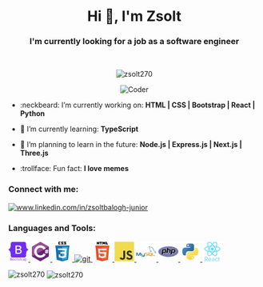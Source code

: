 <h1 align="center">Hi 👋, I'm Zsolt</h1>
<h3 align="center">I'm currently looking for a job as a software engineer</h3>
</br>
<p align="center"> <img src="https://komarev.com/ghpvc/?username=zsolt270&label=Profile%20views&color=0e75b6&style=flat" alt="zsolt270" /> </p>

<div align="center">
<img src="https://github.com/raghavk16/raghavk16/blob/master/coderman.gif" alt="Coder" width="400" height="250" />
</div>

- :neckbeard: I’m currently working on: **HTML | CSS | Bootstrap | React | Python**

- :pencil: I’m currently learning: **TypeScript**

- :eyes: I’m planning to learn in the future: **Node.js | Express.js | Next.js | Three.js**

- :trollface: Fun fact: **I love memes**

<h3 align="left">Connect with me:</h3>
<p align="left">
<a href="https://www.linkedin.com/in/zsolt-balogh-5980122b8/" target="blank"><img align="center" src="https://raw.githubusercontent.com/rahuldkjain/github-profile-readme-generator/master/src/images/icons/Social/linked-in-alt.svg" alt="www.linkedin.com/in/zsoltbalogh-junior" height="30" width="40" /></a>
</p>

<h3 align="left">Languages and Tools:</h3>
<p align="left"> <a href="https://getbootstrap.com" target="_blank" rel="noreferrer"> <img src="https://raw.githubusercontent.com/devicons/devicon/master/icons/bootstrap/bootstrap-plain-wordmark.svg" alt="bootstrap" width="40" height="40"/> </a> <a href="https://www.w3schools.com/cs/" target="_blank" rel="noreferrer"> <img src="https://raw.githubusercontent.com/devicons/devicon/master/icons/csharp/csharp-original.svg" alt="csharp" width="40" height="40"/> </a> <a href="https://www.w3schools.com/css/" target="_blank" rel="noreferrer"> <img src="https://raw.githubusercontent.com/devicons/devicon/master/icons/css3/css3-original-wordmark.svg" alt="css3" width="40" height="40"/> </a> <a href="https://git-scm.com/" target="_blank" rel="noreferrer"> <img src="https://www.vectorlogo.zone/logos/git-scm/git-scm-icon.svg" alt="git" width="40" height="40"/> </a> <a href="https://www.w3.org/html/" target="_blank" rel="noreferrer"> <img src="https://raw.githubusercontent.com/devicons/devicon/master/icons/html5/html5-original-wordmark.svg" alt="html5" width="40" height="40"/> </a> <a href="https://developer.mozilla.org/en-US/docs/Web/JavaScript" target="_blank" rel="noreferrer"> <img src="https://raw.githubusercontent.com/devicons/devicon/master/icons/javascript/javascript-original.svg" alt="javascript" width="40" height="40"/> </a> <a href="https://www.mysql.com/" target="_blank" rel="noreferrer"> <img src="https://raw.githubusercontent.com/devicons/devicon/master/icons/mysql/mysql-original-wordmark.svg" alt="mysql" width="40" height="40"/> </a> <a href="https://www.php.net" target="_blank" rel="noreferrer"> <img src="https://raw.githubusercontent.com/devicons/devicon/master/icons/php/php-original.svg" alt="php" width="40" height="40"/> </a> <a href="https://www.python.org" target="_blank" rel="noreferrer"> <img src="https://raw.githubusercontent.com/devicons/devicon/master/icons/python/python-original.svg" alt="python" width="40" height="40"/> </a> <a href="https://reactjs.org/" target="_blank" rel="noreferrer"> <img src="https://raw.githubusercontent.com/devicons/devicon/master/icons/react/react-original-wordmark.svg" alt="react" width="40" height="40"/> </a> </p>

<p><img align="left" src="https://github-readme-stats.vercel.app/api/top-langs?username=zsolt270&show_icons=true&locale=en&layout=compact" alt="zsolt270" /></p>

<p>&nbsp;<img align="center" src="https://github-readme-stats.vercel.app/api?username=zsolt270&show_icons=true&locale=en" alt="zsolt270" /></p>
